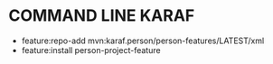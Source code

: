 # COMMAND LINE KARAF
- feature:repo-add mvn:karaf.person/person-features/LATEST/xml
- feature:install person-project-feature